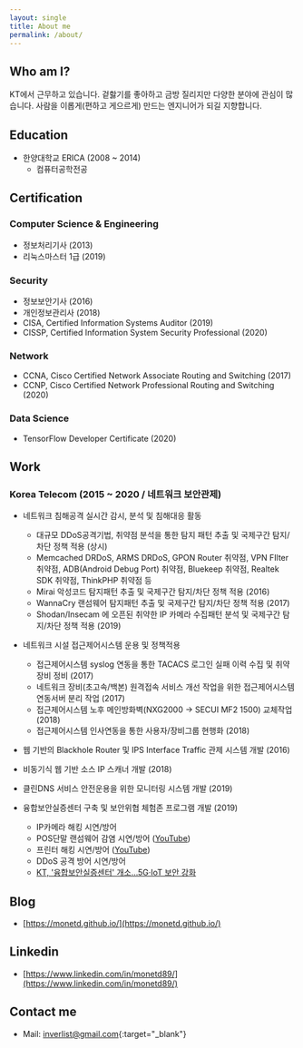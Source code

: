 ```yaml
---
layout: single
title: About me
permalink: /about/
---
```

## Who am I?
KT에서 근무하고 있습니다.
겉핧기를 좋아하고 금방 질리지만 다양한 분야에 관심이 많습니다.
사람을 이롭게(편하고 게으르게) 만드는 엔지니어가 되길 지향합니다.


## Education
- 한양대학교 ERICA (2008 ~ 2014)
    - 컴퓨터공학전공


## Certification
### Computer Science & Engineering
- 정보처리기사 (2013)
- 리눅스마스터 1급 (2019)


### Security
- 정보보안기사 (2016)
- 개인정보관리사 (2018)
- CISA, Certified Information Systems Auditor (2019)
- CISSP, Certified Information System Security Professional (2020)


### Network
- CCNA, Cisco Certified Network Associate Routing and Switching (2017)
- CCNP, Cisco Certified Network Professional Routing and Switching (2020)


### Data Science
- TensorFlow Developer Certificate (2020)


## Work
### Korea Telecom (2015 ~ 2020 / 네트워크 보안관제)
- 네트워크 침해공격 실시간 감시, 분석 및 침해대응 활동
  - 대규모 DDoS공격기법, 취약점 분석을 통한 탐지 패턴 추출 및 국제구간 탐지/차단 정책 적용 (상시)
  - Memcached DRDoS, ARMS DRDoS, GPON Router 취약점, VPN FIlter 취약점, ADB(Android Debug Port) 취약점, Bluekeep 취약점, Realtek SDK 취약점, ThinkPHP 취약점 등
  - Mirai 악성코드 탐지패턴 추출 및 국제구간 탐지/차단 정책 적용 (2016)
  - WannaCry 랜섬웨어 탐지패턴 추출 및 국제구간 탐지/차단 정책 적용 (2017)
  - Shodan/Insecam 에 오픈된 취약한 IP 카메라 수집패턴 분석 및 국제구간 탐지/차단 정책 적용 (2019)

- 네트워크 시설 접근제어시스템 운용 및 정책적용
  - 접근제어시스템 syslog 연동을 통한 TACACS 로그인 실패 이력 수집 및 취약장비 정비 (2017)
  - 네트워크 장비(초고속/백본) 원격접속 서비스 개선 작업을 위한 접근제어시스템 연동서버 분리 작업 (2017)
  - 접근제어시스템 노후 메인방화벽(NXG2000 → SECUI MF2 1500) 교체작업 (2018)
  - 접근제어시스템 인사연동을 통한 사용자/장비그룹 현행화 (2018)

- 웹 기반의 Blackhole Router 및 IPS Interface Traffic 관제 시스템 개발 (2016)
- 비동기식 웹 기반 소스 IP 스캐너 개발 (2018)
- 클린DNS 서비스 안전운용을 위한 모니터링 시스템 개발 (2019)
- 융합보안실증센터 구축 및 보안위협 체험존 프로그램 개발 (2019)
  - IP카메라 해킹 시연/방어
  - POS단말 랜섬웨어 감염 시연/방어 ([YouTube](https://youtu.be/74vHskKwMvQ))
  - 프린터 해킹 시연/방어 ([YouTube](https://youtu.be/BQe-M7meVLM))
  - DDoS 공격 방어 시연/방어
  - [KT, '융합보안실증센터' 개소...5G·IoT 보안 강화](https://biz.chosun.com/site/data/html_dir/2019/05/22/2019052200829.html)


## Blog
- [https://monetd.github.io/](https://monetd.github.io/)


## Linkedin
- [https://www.linkedin.com/in/monetd89/](https://www.linkedin.com/in/monetd89/)


## Contact me
- Mail: [inverlist@gmail.com](mailto:inverlist@gmail.com){:target="_blank"}
